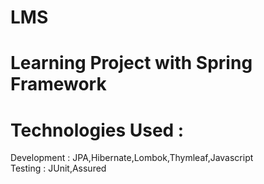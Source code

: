 # LMS
# Learning Project with Spring Framework
# Technologies Used :
Development : JPA,Hibernate,Lombok,Thymleaf,Javascript <br />
Testing : JUnit,Assured <br />
